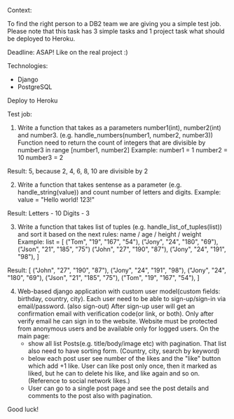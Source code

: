 Context:

To find the right person to a DB2 team we are giving you a simple test job. Please note that this task has 3 simple tasks and 1 project task what should be deployed to Heroku.

Deadline: ASAP! Like on the real project :)

Technologies:
- Django
- PostgreSQL

Deploy to Heroku

Test job:

1. Write a function that takes as a parameters number1(int), number2(int) and number3. (e.g. handle_numbers(number1, number2, number3))
Function need to return the count of integers that are divisible by number3 in range [number1, number2]
Example:
number1 = 1
number2 = 10
number3 = 2

Result: 
5, because 2, 4, 6, 8, 10 are divisible by 2


2. Write a function that takes sentense as a parameter (e.g. handle_string(value)) and count number of letters and digits.
Example:
value = "Hello world! 123!"

Result:
Letters -  10
Digits -  3


3. Write a function that takes list of tuples (e.g. handle_list_of_tuples(list)) and sort it based on the next rules:
name / age / height / weight
Example:
list = [
    ("Tom", "19", "167", "54"), 
    ("Jony", "24", "180", "69"),
    ("Json", "21", "185", "75") 
    ("John", "27", "190", "87"), 
    ("Jony", "24", "191", "98"), 
    ]

Result:
[
    ("John", "27", "190", "87"),
    ("Jony", "24", "191", "98"),
    ("Jony", "24", "180", "69"),
    ("Json", "21", "185", "75"),
    ("Tom", "19", "167", "54"),
]


4. Web-based django application with custom user model(custom fields: birthday, country, city).
Each user need to be able to sign-up/sign-in via email/password. (also sign-out)
After sign-up user will get an confirmation email with verification code(or link, or both).
Only after verify email he can sign in to the website.
Website must be protected from anonymous users and be available only for logged users.
On the main page:
    - show all list Posts(e.g. title/body/image etc) with pagination. That list also need to have sorting form. (Country, city, search by keyword)
    - below each post user see number of the likes and the "like" button which add +1 like. User can like post only once, then it marked as liked, but he can to delete his like, and like again and so on. (Reference to social network likes.)
    - User can go to a single post page and see the post details and comments to the post also with pagination.


Good luck!
